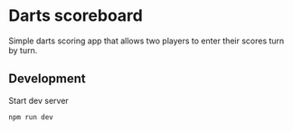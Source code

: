 # Darts scoreboard

Simple darts scoring app that allows two players to enter their scores turn by turn.

## Development

Start dev server

```
npm run dev
```
